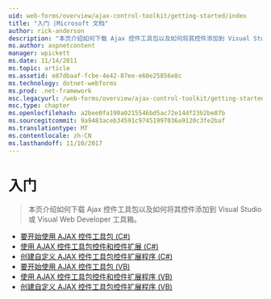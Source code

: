 ```yaml
---
uid: web-forms/overview/ajax-control-toolkit/getting-started/index
title: "入门 |Microsoft 文档"
author: rick-anderson
description: "本页介绍如何下载 Ajax 控件工具包以及如何将其控件添加到 Visual Studio 或 Visual Web Developer 工具箱。"
ms.author: aspnetcontent
manager: wpickett
ms.date: 11/14/2011
ms.topic: article
ms.assetid: e87dbaaf-fcbe-4e42-87ee-e60e25856e8c
ms.technology: dotnet-webforms
ms.prod: .net-framework
msc.legacyurl: /web-forms/overview/ajax-control-toolkit/getting-started
msc.type: chapter
ms.openlocfilehash: a2bee0fa190a0215546bd5ac72e14df23b2be87b
ms.sourcegitcommit: 9a9483aceb34591c97451997036a9120c3fe2baf
ms.translationtype: MT
ms.contentlocale: zh-CN
ms.lasthandoff: 11/10/2017
---
```

<a name="getting-started"></a>入门
====================
> 本页介绍如何下载 Ajax 控件工具包以及如何将其控件添加到 Visual Studio 或 Visual Web Developer 工具箱。


- [要开始使用 AJAX 控件工具包 (C#)](get-started-with-the-ajax-control-toolkit-cs.md)
- [使用 AJAX 控件工具包控件和控件扩展 (C#)](using-ajax-control-toolkit-controls-and-control-extenders-cs.md)
- [创建自定义 AJAX 控件工具包控件扩展程序 (C#)](creating-a-custom-ajax-control-toolkit-control-extender-cs.md)
- [要开始使用 AJAX 控件工具包 (VB)](get-started-with-the-ajax-control-toolkit-vb.md)
- [使用 AJAX 控件工具包控件和控件扩展程序 (VB)](using-ajax-control-toolkit-controls-and-control-extenders-vb.md)
- [创建自定义 AJAX 控件工具包控件扩展程序 (VB)](creating-a-custom-ajax-control-toolkit-control-extender-vb.md)
